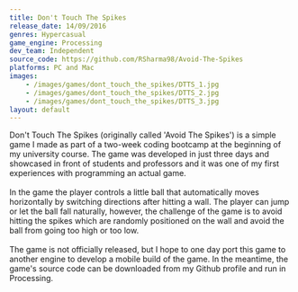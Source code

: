 ```yaml
---
title: Don't Touch The Spikes
release_date: 14/09/2016
genres: Hypercasual
game_engine: Processing
dev_team: Independent
source_code: https://github.com/RSharma98/Avoid-The-Spikes
platforms: PC and Mac
images: 
    - /images/games/dont_touch_the_spikes/DTTS_1.jpg
    - /images/games/dont_touch_the_spikes/DTTS_2.jpg
    - /images/games/dont_touch_the_spikes/DTTS_3.jpg
layout: default
---
```

Don't Touch The Spikes (originally called 'Avoid The Spikes') is a simple game I made as part of a two-week coding bootcamp at the beginning of my university course. The game was developed in just three days and showcased in front of students and professors and it was one of my first experiences with programming an actual game.
<br><br>
In the game the player controls a little ball that automatically moves horizontally by switching directions after hitting a wall. The player can jump or let the ball fall naturally, however, the challenge of the game is to avoid hitting the spikes which are randomly positioned on the wall and avoid the ball from going too high or too low.
<br><br>
The game is not officially released, but I hope to one day port this game to another engine to develop a mobile build of the game. In the meantime, the game's source code can be downloaded from my Github profile and run in Processing.